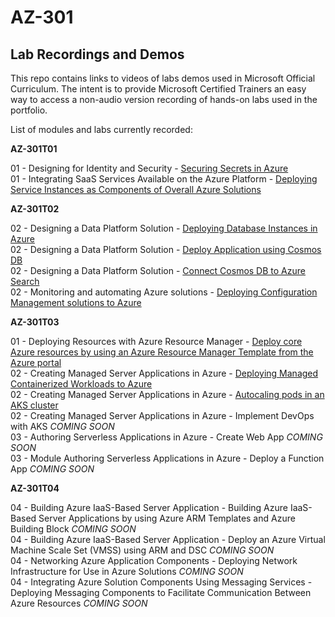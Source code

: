 # AZ-301


## Lab Recordings and Demos

This repo contains links to videos of labs demos used in Microsoft Official Curriculum.
The intent is to provide Microsoft Certified Trainers an easy way to access a non-audio version recording of hands-on labs used in the portfolio.

List of modules and labs currently recorded:


**AZ-301T01**

01 - Designing for Identity and Security -  [Securing Secrets in Azure](https://wwlcontent.azureedge.net/moc/Exported/AZ-301\AZ-301-T01-M1%20Microsoft%20Azure%20Architect%20Design.mp4)  
01 - Integrating SaaS Services Available on the Azure Platform  -  [Deploying Service Instances as Components of Overall Azure Solutions](https://wwlcontent.azureedge.net/moc/Exported/AZ-301\AZ-301%20T01%20M2%20Deploy%20Function%20App,%20Cognitive%20Service,%20Logic%20App.mp4)  


**AZ-301T02**

02 - Designing a Data Platform Solution -  [Deploying Database Instances in Azure](https://wwlcontent.azureedge.net/moc/Exported/AZ-301\AZ-301%20T02%20M2.mp4)  
02 - Designing a Data Platform Solution -  [Deploy Application using Cosmos DB](https://wwlcontent.azureedge.net/moc/Exported/AZ-301\AZ-301%20T02%20M2%20E2%20-%20Deploy%20Application%20using%20Cosmos%20DB.mp4)  
02 - Designing a Data Platform Solution -  [Connect Cosmos DB to Azure Search](https://wwlcontent.azureedge.net/moc/Exported/AZ-301\AZ-301%20T02%20M2%20E3%20-%20Connect%20Cosmos%20DB%20to%20Azure%20Search.mp4)  
02 - Monitoring and automating Azure solutions -  [Deploying Configuration Management solutions to Azure](https://wwlcontent.azureedge.net/moc/Exported/AZ-301\AZ-301%20T02%20M3%20-%20Deploying%20Configuration%20Management.mp4)  


**AZ-301T03**

01 - Deploying Resources with Azure Resource Manager -  [Deploy core Azure resources by using an Azure Resource Manager Template from the Azure portal](https://wwlcontent.azureedge.net/moc/Exported/AZ-301\AZ-301%20T03%20M1%20-%20Deploy%20Virtual%20Network%20using%20Azure%20Building%20Blocks.mp4)  
02 - Creating Managed Server Applications in Azure -  [Deploying Managed Containerized Workloads to Azure](https://wwlcontent.azureedge.net/moc/Exported/Z-301\AZ-301%20T03%20M2%20E1%20and%20E2%20-%20Create%20Azure%20Kubernetes%20Service%20(AKS)%20Cluster.mp4)  
02 - Creating Managed Server Applications in Azure -  [Autocaling pods in an AKS cluster](https://wwlcontent.azureedge.net/moc/Exported/AZ-301\AZ-301%20T03%20M2%20Exercise%203%20-%20Autoscaling%20pods%20in%20an%20AKS%20Cluster.mp4)  
02 - Creating Managed Server Applications in Azure -  Implement DevOps with AKS _COMING SOON_  
03 - Authoring Serverless Applications in Azure -  Create Web App _COMING SOON_  
03 - Module Authoring Serverless Applications in Azure -  Deploy a Function App _COMING SOON_  

**AZ-301T04**

04 - Building Azure IaaS-Based Server Application -  Building Azure IaaS-Based Server Applications by using Azure ARM Templates and Azure Building Block _COMING SOON_  
04 - Building Azure IaaS-Based Server Application -  Deploy an Azure Virtual Machine Scale Set (VMSS) using ARM and DSC _COMING SOON_  
04 - Networking Azure Application Components -  Deploying Network Infrastructure for Use in Azure Solutions _COMING SOON_  
04 - Integrating Azure Solution Components Using Messaging Services -  Deploying Messaging Components to Facilitate Communication Between Azure Resources  _COMING SOON_  
